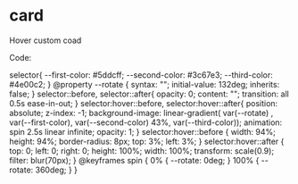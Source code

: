# card
 Hover custom coad
 
Code:

selector{
    --first-color: #5ddcff;
    --second-color: #3c67e3;
    --third-color: #4e00c2;
}
@property --rotate {
  syntax: "<angle>";
  initial-value: 132deg;
  inherits: false;
}
selector::before, selector::after{
    opacity: 0;
    content: "";
    transition: all 0.5s ease-in-out;
}
selector:hover::before, selector:hover::after{
    position: absolute;
    z-index: -1;
    background-image: linear-gradient(
    var(--rotate)
    , var(--first-color), var(--second-color) 43%, var(--third-color));
    animation: spin 2.5s linear infinite;
    opacity: 1;
}
selector:hover::before {
  width: 94%;
  height: 94%;
  border-radius: 8px;
  top: 3%;
  left: 3%;
}
selector:hover::after {
  top: 0;
  left: 0;
  right: 0;
  height: 100%;
  width: 100%;
  transform: scale(0.9);
  filter: blur(70px);
}
@keyframes spin {
  0% {
    --rotate: 0deg;
  }
  100% {
    --rotate: 360deg;
  }
}
